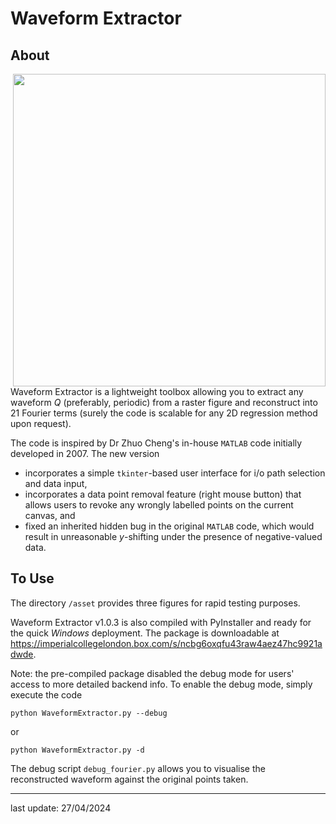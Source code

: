 # Waveform Extractor


## About

<img src="https://github.com/ImperialCollegeLondon/Waveform-Extractor/assets/72060034/26a3196e-434e-4c91-9031-7e4e29b237dc"  align="right" width="500">

Waveform Extractor is a lightweight toolbox allowing you to extract any waveform $Q$ (preferably, periodic) from a raster figure and reconstruct into 21 Fourier terms (surely the code is scalable for any 2D regression method upon request).

The code is inspired by Dr Zhuo Cheng's in-house `MATLAB` code initially developed in 2007. The new version  
- incorporates a simple `tkinter`-based user interface for i/o path selection and data input,
- incorporates a data point removal feature (right mouse button) that allows users to revoke any wrongly labelled points on the current canvas, and
- fixed an inherited hidden bug in the original `MATLAB` code, which would result in unreasonable $y$-shifting under the presence of negative-valued data.

## To Use
The directory `/asset` provides three figures for rapid testing purposes. 

Waveform Extractor v1.0.3 is also compiled with PyInstaller and ready for the quick *Windows* deployment. The package is downloadable at https://imperialcollegelondon.box.com/s/ncbg6oxqfu43raw4aez47hc9921adwde.

Note: the pre-compiled package disabled the debug mode for users' access to more detailed backend info. To enable the debug mode, simply execute the code 
```
python WaveformExtractor.py --debug
```
or
```
python WaveformExtractor.py -d
```
The debug script `debug_fourier.py` allows you to visualise the reconstructed waveform against the original points taken.

---
last update: 27/04/2024
